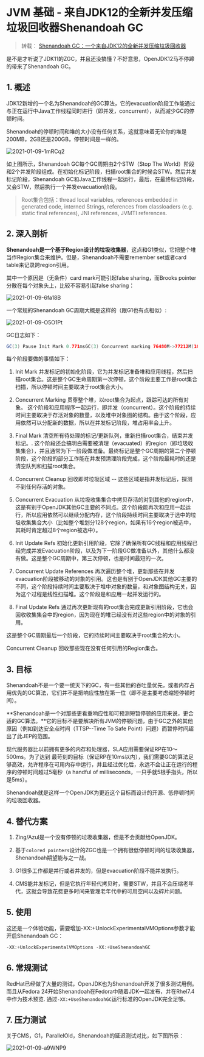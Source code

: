 # JVM 基础 - 来自JDK12的全新并发压缩垃圾回收器Shenandoah GC

> 转载： [Shenandoah GC：一个来自JDK12的全新并发压缩垃圾回收器](https://cloud.tencent.com/developer/article/1547019)

是不是才听说了JDK11的ZGC，并且还没搞懂？不好意思，OpenJDK12马不停蹄的带来了Shenandoah GC。

## 1. 概述

JDK12新增的一个名为Shenandoah的GC算法，它的evacuation阶段工作能通过与正在运行中Java工作线程同时进行（即并发，concurrent），从而减少GC的停顿时间。

Shenandoah的停顿时间和堆的大小没有任何关系，这就意味着无论你的堆是200MB，2GB还是200GB，停顿时间是一样的。

![2021-01-09-1mRCq2](https://image.ldbmcs.com/2021-01-09-1mRCq2.jpg)

如上图所示，Shenandoah GC每个GC周期由2个STW（Stop The World）阶段和2个并发阶段组成。在初始化标记阶段，扫描root集合的时候会STW。然后并发标记阶段，Shenandoah GC和Java工作线程一起运行，最后，在最终标记阶段，又会STW，然后执行一个并发evacuation阶段。

>  Root集合包括：thread local variables, references embedded in generated code, interned Strings, references from classloaders (e.g. static final references), JNI references, JVMTI references.

## 2. 深入剖析

**Shenandoah是一个基于Region设计的垃圾收集器**，这点和G1类似，它把整个堆当作Region集合来维护。但是，Shenandoah不需要remember set或者card table来记录跨region引用。

其中一个原因是（无条件）card mark可能引起false sharing，而Brooks pointer分散在每个对象头上，比较不容易引起false sharing：

 ![2021-01-09-6fa18B](https://image.ldbmcs.com/2021-01-09-6fa18B.jpg)

 一个常规的Shenandoah GC周期大概是这样的（跟G1也有点相似）:

![2021-01-09-O5O1Pt](https://image.ldbmcs.com/2021-01-09-O5O1Pt.jpg)

GC日志如下：

```Java
GC(3) Pause Init Mark 0.771msGC(3) Concurrent marking 76480M->77212M(102400M) 633.213msGC(3) Pause Final Mark 1.821msGC(3) Concurrent cleanup 77224M->66592M(102400M) 3.112msGC(3) Concurrent evacuation 66592M->75640M(102400M) 405.312msGC(3) Pause Init Update Refs 0.084msGC(3) Concurrent update references  75700M->76424M(102400M) 354.341msGC(3) Pause Final Update Refs 0.409msGC(3) Concurrent cleanup 76244M->56620M(102400M) 12.242ms
```
每个阶段要做的事情如下：

1. Init Mark 并发标记的初始化阶段，它为并发标记准备堆和应用线程，然后扫描root集合。这是整个GC生命周期第一次停顿，这个阶段主要工作是root集合扫描，所以停顿时间主要取决于root集合大小。

2. Concurrent Marking 贯穿整个堆，以root集合为起点，跟踪可达的所有对象。 这个阶段和应用程序一起运行，即并发（concurrent）。这个阶段的持续时间主要取决于存活对象的数量，以及堆中对象图的结构。由于这个阶段，应用依然可以分配新的数据，所以在并发标记阶段，堆占用率会上升。

3. Final Mark 清空所有待处理的标记/更新队列，重新扫描root集合，结束并发标记。. 这个阶段还会搞明白需要被清理（evacuated）的region（即垃圾收集集合），并且通常为下一阶段做准备。最终标记是整个GC周期的第二个停顿阶段，这个阶段的部分工作能在并发预清理阶段完成，这个阶段最耗时的还是清空队列和扫描root集合。

4. Concurrent Cleanup 回收即时垃圾区域 -- 这些区域是指并发标记后，探测不到任何存活的对象。

5. Concurrent Evacuation 从垃圾收集集合中拷贝存活的对到其他的region中，这是有别于OpenJDK其他GC主要的不同点。这个阶段能再次和应用一起运行，所以应用依然可以继续分配内存，这个阶段持续时间主要取决于选中的垃圾收集集合大小（比如整个堆划分128个region，如果有16个region被选中，其耗时肯定超过8个region被选中）。

6. Init Update Refs 初始化更新引用阶段，它除了确保所有GC线程和应用线程已经完成并发Evacuation阶段，以及为下一阶段GC做准备以外，其他什么都没有做。这是整个GC周期中，第三次停顿，也是时间最短的一次。

7. Concurrent Update References 再次遍历整个堆，更新那些在并发evacuation阶段被移动的对象的引用。这也是有别于OpenJDK其他GC主要的不同，这个阶段持续时间主要取决于堆中对象的数量，和对象图结构无关，因为这个过程是线性扫描堆。这个阶段是和应用一起并发运行的。

8. Final Update Refs 通过再次更新现有的root集合完成更新引用阶段，它也会回收收集集合中的region，因为现在的堆已经没有对这些region中的对象的引用。

这是整个GC周期最后一个阶段，它的持续时间主要取决于root集合的大小。

Concurrent Cleanup 回收那些现在没有任何引用的Region集合。

## 3. 目标

Shenandoah不是一个要一统天下的GC，有一些其他的吞吐量优先，或者内存占用优先的GC算法，它们并不是把响应性放在第一位（即不是主要考虑缩短停顿时间）。

**Shenandoah是一个对那些更看重响应性和可预测短暂停顿的应用来说，更合适的GC算法。**它的目标不是要解决所有JVM的停顿问题，由于GC之外的其他原因（例如到达安全点时间（TTSP--Time To Safe Point）问题）而暂停时间超出了此JEP的范围。

现代服务器比以前拥有更多的内存和处理器，SLA应用需要保证RP在10～500ms。为了达到
 最苛刻的目标（保证RP在10ms以内），我们需要GC的算法足够高效，允许程序在可用内存中运行，并且经过优化后，永远不会让正在运行的程序的停顿时间超过5毫秒（a handful of milliseconds，一只手就5根手指头，所以是5ms）。

Shenandoah就是这样一个OpenJDK为更近这个目标而设计的开源、低停顿时间的垃圾回收器。

## 4. 替代方案

1. Zing/Azul是一个没有停顿的垃圾收集器，但是不会贡献给OpenJDK。

2. 基于`colored pointers`设计的ZGC也是一个拥有很低停顿时间的垃圾收集器，Shenandoah期望能与之一战。

3. G1很多工作都是并行或者并发的，但是evacuation阶段不能并发执行。

4. CMS能并发标记，但是它执行年轻代拷贝时，需要STW，并且不会压缩老年代，这就会导致花费更多时间来管理老年代中的可用空间以及碎片问题。

## 5. 使用

这还是一个体验功能，需要增加-XX:+UnlockExperimentalVMOptions参数才能开启Shenandoah GC：

```Java
-XX:+UnlockExperimentalVMOptions -XX:+UseShenandoahGC
```

## 6. 常规测试

RedHat已经做了大量的测试，OpenJDK也为Shenandoah开发了很多测试用例。而且从Fedora 24开始Shenandoah在Fedora中随着JDK一起发布，并在Rhel7.4中作为技术预览. 通过`-XX:+UseShenandoahGC`运行标准的OpenJDK完全足够。

## 7. 压力测试

关于CMS，G1，ParallelOld，Shenandoah的延迟测试对比，如下图所示：

![2021-01-09-a9WNP9](https://image.ldbmcs.com/2021-01-09-a9WNP9.jpg)
